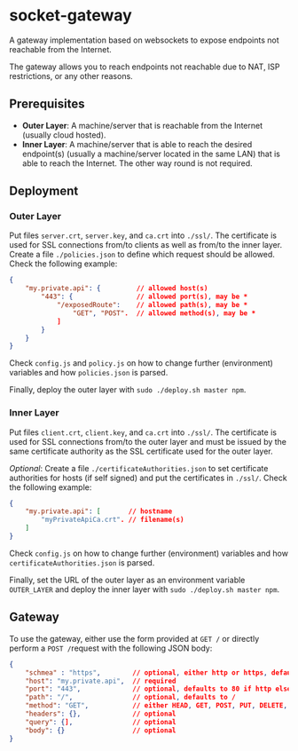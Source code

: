 # socket-gateway

A gateway implementation based on websockets to expose endpoints not reachable from the Internet.

The gateway allows you to reach endpoints not reachable due to NAT, ISP restrictions, or any other reasons.

## Prerequisites

* **Outer Layer**: A machine/server that is reachable from the Internet (usually cloud hosted).
* **Inner Layer**: A machine/server that is able to reach the desired endpoint(s) (usually a machine/server located in the same LAN) that is able to reach the Internet. The other way round is not required.

## Deployment

### Outer Layer

Put files `server.crt`, `server.key`, and `ca.crt` into `./ssl/`. The certificate is used for SSL connections from/to clients as well as from/to the inner layer. Create a file `./policies.json` to define which request should be allowed. Check the following example:

```json
{
    "my.private.api": {         // allowed host(s)
        "443": {                // allowed port(s), may be *
            "/exposedRoute":    // allowed path(s), may be *
                "GET", "POST".  // allowed method(s), may be *
            ]
        }
    }
}
```

Check `config.js` and `policy.js` on how to change further (environment) variables and how `policies.json` is parsed.

Finally, deploy the outer layer with `sudo ./deploy.sh master npm`.

### Inner Layer

Put files `client.crt`, `client.key`, and `ca.crt` into `./ssl/`. The certificate is used for SSL connections from/to the outer layer and must be issued by the same certificate authority as the SSL certificate used for the outer layer.

*Optional*: Create a file `./certificateAuthorities.json` to set certificate authorities for hosts (if self signed) and put the certificates in `./ssl/`. Check the following example:

```json
{
    "my.private.api": [       // hostname
        "myPrivateApiCa.crt". // filename(s)
    ]
}
```

Check `config.js` on how to change further (environment) variables and how `certificateAuthorities.json` is parsed.

Finally, set the URL of the outer layer as an environment variable `OUTER_LAYER` and deploy the inner layer with `sudo ./deploy.sh master npm`.

## Gateway

To use the gateway, either use the form provided at `GET /` or directly perform a `POST /`request with the following JSON body:

```json
{
	"schmea" : "https",        // optional, either http or https, defaults to https
	"host": "my.private.api",  // required
	"port": "443",             // optional, defaults to 80 if http else 443
	"path": "/",               // optional, defaults to /
	"method": "GET",           // either HEAD, GET, POST, PUT, DELETE, defaults to GET
	"headers": {},             // optional
	"query": {],               // optional
	"body": {}                 // optional
}
```